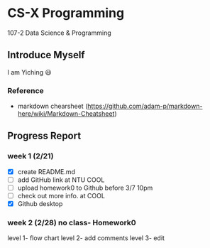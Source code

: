 # CS-X Programming
107-2 Data Science & Programming

## Introduce Myself 
I am Yiching :smiley: 

### Reference
- markdown chearsheet (https://github.com/adam-p/markdown-here/wiki/Markdown-Cheatsheet)

## Progress Report 

### week 1 (2/21)
- [x] create README.md 
- [ ] add GitHub link at NTU COOL
- [ ] upload homework0 to Github before 3/7 10pm
- [ ] check out more info. at COOL
- [x] Github desktop

### week 2 (2/28) no class- Homework0
level 1- flow chart 
level 2- add comments 
level 3- edit

